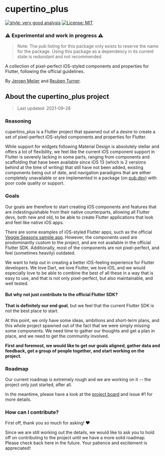 # cupertino_plus

[![style: very good analysis][very_good_analysis_badge]][very_good_analysis_link]
[![License: MIT][license_badge]][license_link]

### ⚠️ Experimental and work in progress ⚠️

> Note: The pub listing for this package only exists to reserve the name for the package.
> Using this package as a dependency in its current state is redundant and not recommended.

A collection of pixel-perfect iOS-styled components and properties for Flutter, following the official guidelines.

By [Jeroen Meijer](https://github.com/jeroen-meijer) and [Reuben Turner](https://github.com/GroovinChip).

## About the cupertino_plus project

> Last updated: 2021-09-28

### Reasoning

cupertino_plus is a Flutter project that spawned out of a desire to create a set of pixel-perfect iOS-styled components and properties for Flutter.

While support for widgets following Material Design is absolutely stellar and offers a lot of flexibility, we feel like the current iOS component support in Flutter is severely lacking in some parts, ranging from components and scaffolding that have been available since iOS 13 (which is 2 versions behind at the time of writing) that still have not been added, existing components being out of date, and navigation paradigms that are either completely unavailable or are implemented in a package (on [pub.dev][pub_link]) with poor code quality or support.

### Goals

Our goals are therefore to start creating iOS components and features that are indestinguishable from their native counterparts, allowing all Flutter devs, both new and old, to be able to create Flutter applications that look and feel like native iOS apps.

There are some examples of iOS-styled Flutter apps, such as the official [Veggie Seasons sample app][veggie_seasons_repo]. However, the components used are prodominantly custom to the project, and are not available in the official Flutter SDK. Additionally, most of the components are not pixel-perfect, and feel (sometimes heavily) outdated.

We want to help out in creating a better iOS-feeling experience for Flutter developers. We love Dart, we love Flutter, we love iOS, and we would especially love to be able to combine the best of all these in a way that is easy to use, and that is not only pixel-perfect, but also maintainable, and well tested.

#### But why not just contribute to the official Flutter SDK?

**That is definitely our end goal**, but we feel that the current Flutter SDK is not the best place to start.

At this point, we only have some ideas, ambitions and short-term plans, and this whole project spawned out of the fact that we were simply missing some components. We need time to gather our thoughts and get a plan in place, and we need to get the community involved.

**First and foremost, we would like to get our goals aligned, gather data and feedback, get a group of people together, and start working on the project.**

### Roadmap

Our current roadmap is extremely rough and we are working on it -- the project only just started, after all.

In the meantime, please have a look at the [project board][cupertino_plus_project_board] and issue #1 for more details.

### How can I contribute?

First off, thank you so much for asking! ❤️

Since we are still working out the details, we would like to ask you to hold off on contributing to the project until we have a more solid roadmap. Please check back here in the future. Your patience and excitement is appreciated!

[license_badge]: https://img.shields.io/badge/license-MIT-blue.svg
[license_link]: https://opensource.org/licenses/MIT
[very_good_analysis_badge]: https://img.shields.io/badge/style-very_good_analysis-B22C89.svg
[very_good_analysis_link]: https://pub.dev/packages/very_good_analysis
[veggie_seasons_repo]: https://github.com/flutter/samples/tree/master/veggieseasons
[cupertino_plus_project_board]: https://github.com/cupertino-plus/cupertino_plus/projects/1
[pub_link]: https://pub.dev

